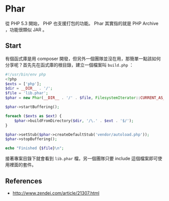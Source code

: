 Phar
====

從 PHP 5.3 開始， PHP 也支援打包的功能。 Phar 其實指的就是 PHP Archive ，功能很類似 JAR 。

Start
-----

有個函式庫是用 composer 開發，但另外一個團隊並沒在用，那簡單一點該如何分享呢？首先先在函式庫的根目錄，建立一個檔案叫 `build.php` ：

```php
#!/usr/bin/env php
<?php
$exts = ['php'];
$dir = __DIR__ . '/';
$file = 'lib.phar';
$phar = new Phar(__DIR__ . '/' . $file, FilesystemIterator::CURRENT_AS_FILEINFO | FilesystemIterator::KEY_AS_FILENAME, $file);

$phar->startBuffering();

foreach ($exts as $ext) {
    $phar->buildFromDirectory($dir, '/\.' . $ext . '$/');
}

$phar->setStub($phar->createDefaultStub('vendor/autoload.php'));
$phar->stopBuffering();

echo "Finished {$file}\n";
```

接著專案目錄下就會看到 `lib.phar` 檔，另一個團隊只要 include 這個檔案即可使用裡面的套件。

References
----------

* http://www.zendei.com/article/21307.html
